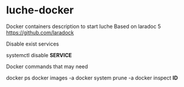 # luche-docker
Docker containers description to start luche
Based on laradoc 5 https://github.com/laradock

Disable exist services

systemctl disable __SERVICE__

Docker commands that may need

docker ps
docker images -a
docker system prune -a
docker inspect __ID__
